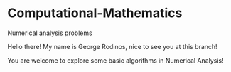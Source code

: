 # Computational-Mathematics
Numerical analysis problems

Hello there! My name is George Rodinos, nice to see you at this branch!

You are welcome to explore some basic algorithms in Numerical Analysis!
